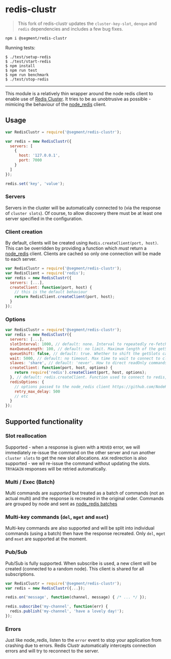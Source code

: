 # redis-clustr

> This fork of redis-clustr updates the `cluster-key-slot`, `denque` and `redis` dependencies and includes a few bug fixes.

```
npm i @segment/redis-clustr
```

Running tests:

```
$ ./test/setup-redis
$ ./test/start-redis
$ npm install
$ npm run test
$ npm run benchmark
$ ./test/stop-redis
```

---

This module is a relatively thin wrapper around the node redis client to enable use of [Redis Cluster](http://redis.io/topics/cluster-spec). It tries to be as unobtrusive as possible - mimicing the behaviour of the [node_redis](https://github.com/mranney/node_redis) client.


## Usage


```javascript
var RedisClustr = require('@segment/redis-clustr');

var redis = new RedisClustr({
  servers: [
    {
      host: '127.0.0.1',
      port: 7000
    }
  ]
});

redis.set('key', 'value');
```

### Servers

Servers in the cluster will be automatically connected to (via the response of `cluster slots`). Of course, to allow discovery there must be at least one server specified in the configuration.

### Client creation

By default, clients will be created using `Redis.createClient(port, host)`. This can be overridden by providing a function which *must* return a [node_redis](https://github.com/mranney/node_redis) client. Clients are cached so only one connection will be made to each server.

```javascript
var RedisClustr = require('@segment/redis-clustr');
var RedisClient = require('redis');
var redis = new RedisClustr({
  servers: [...],
  createClient: function(port, host) {
    // this is the default behaviour
    return RedisClient.createClient(port, host);
  }
});
```

### Options

```javascript
var RedisClustr = require('@segment/redis-clustr');
var redis = new RedisClustr({
  servers: [...],
  slotInterval: 1000, // default: none. Interval to repeatedly re-fetch cluster slot configuration
  maxQueueLength: 100, // default: no limit. Maximum length of the getSlots queue (basically number of commands that can be queued whilst connecting to the cluster)
  queueShift: false, // default: true. Whether to shift the getSlots callback queue when it's at max length (error oldest callback), or to error on the new callback
  wait: 5000, // default: no timeout. Max time to wait to connect to cluster before sending an error to all getSlots callbacks
  slaves: 'share', // default: 'never'. How to direct readOnly commands: 'never' to use masters only, 'share' to distribute between masters and slaves or 'always' to  only use slaves (if available)
  createClient: function(port, host, options) {
    return require('redis').createClient(port, host, options);
  }, // default: redis.createClient. Function used to connect to redis, called with arguments above
  redisOptions: {
    // options passed to the node_redis client https://github.com/NodeRedis/node_redis#options-is-an-object-with-the-following-possible-properties
    retry_max_delay: 500
    // etc
  }
});
```


## Supported functionality

### Slot reallocation

Supported - when a response is given with a `MOVED` error, we will immediately re-issue the command on the other server and run another `cluster slots` to get the new slot allocations. `ASK` redirection is also supported - we wil re-issue the command without updating the slots. `TRYAGAIN` responses will be retried automatically.

### Multi / Exec (Batch)

Multi commands are *supported* but treated as a batch of commands (not an actual multi) and the response is recreated in the original order. Commands are grouped by node and sent as [node_redis batches](https://github.com/NodeRedis/node_redis#clientbatchcommands)

### Multi-key commands (`del`, `mget` and `mset`)

Multi-key commands are also supported and will be split into individual commands (using a batch) then have the response recreated. Only `del`, `mget` and `mset` are supported at the moment.

### Pub/Sub

Pub/Sub is fully supported. When subscribe is used, a new client will be created (connected to a random node). This client is shared for all subscriptions.

```javascript
var RedisClustr = require('@segment/redis-clustr');
var redis = new RedisClustr({...});

redis.on('message', function(channel, message) { /* ... */ });

redis.subscribe('my-channel', function(err) {
  redis.publish('my-channel', 'have a lovely day!');
});
```

### Errors

Just like node_redis, listen to the `error` event to stop your application from crashing due to errors. Redis Clustr automatically intercepts connection errors and will try to reconnect to the server.
